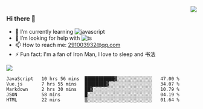 <img align='right' src='https://github-readme-stats.vercel.app/api?username=niaogege&show_icons=true&theme=radical'/>

### Hi there 👋

- 🌱 I’m currently learning ![javascript](https://img.shields.io/badge/javacript-learn-orange)
- 🤔 I’m looking for help with ![ts](https://img.shields.io/badge/ts-learn-yellow)
- 📫 How to reach me: 291003932@qq.com
- ⚡ Fun fact:  I'm a fan of Iron Man, I love to sleep and 书法

![](https://github-readme-stats.vercel.app/api/top-langs/?username=niaogege&layout=compact)

<!--START_SECTION:waka-->
```text
JavaScript   10 hrs 56 mins  ███████████▓░░░░░░░░░░░░░   47.00 % 
Vue.js       7 hrs 55 mins   ████████▓░░░░░░░░░░░░░░░░   34.07 % 
Markdown     2 hrs 30 mins   ██▓░░░░░░░░░░░░░░░░░░░░░░   10.79 % 
JSON         58 mins         █░░░░░░░░░░░░░░░░░░░░░░░░   04.19 % 
HTML         22 mins         ▒░░░░░░░░░░░░░░░░░░░░░░░░   01.64 % 
```
<!--END_SECTION:waka-->
